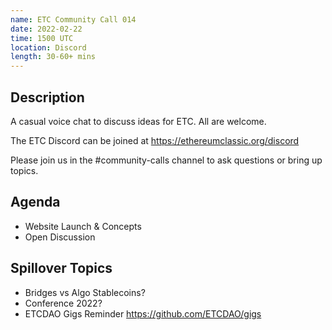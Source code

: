 ```yaml
---
name: ETC Community Call 014
date: 2022-02-22
time: 1500 UTC
location: Discord
length: 30-60+ mins
---
```


## Description

A casual voice chat to discuss ideas for ETC. All are welcome.

The ETC Discord can be joined at https://ethereumclassic.org/discord

Please join us in the #community-calls channel to ask questions or bring up topics.

## Agenda

- Website Launch & Concepts
- Open Discussion

## Spillover Topics
- Bridges vs Algo Stablecoins?
- Conference 2022?
- ETCDAO Gigs Reminder https://github.com/ETCDAO/gigs
